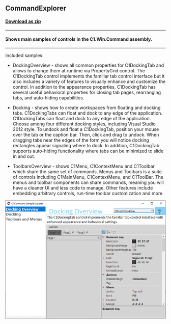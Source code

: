 ## CommandExplorer
#### [Download as zip](https://grapecity.github.io/DownGit/#/home?url=https://github.com/GrapeCity/ComponentOne-WinForms-Samples/tree/master/Core\Command\CS\CommandExplorer)
____
#### Shows main samples of controls in the C1.Win.Command assembly.
____
Included samples:

* DockingOverview - shows all common properties for C1DockingTab and allows to change them at runtime via PropertyGrid control.
    The C1DockingTab control implements the familiar tab control interface but it also includes a variety of features to visually enhance and customize the control. 
    In addition to the appearance properties, C1DockingTab has several useful behavioral properties for closing tab pages, rearranging tabs, and auto-hiding capabilities.

* Docking - shows how to create workspaces from floating and docking tabs. C1DockingTabs can float and dock to any edge of the application.
    C1DockingTabs can float and dock to any edge of the application. Choose among four different docking styles, including Visual Studio 2012 style. 
    To undock and float a C1DockingTab, position your mouse over the tab or the caption bar. Then, click and drag to undock. 
    When dragging tabs near the edges of the form you will notice docking rectangles appear signaling where to dock. 
    In addition, C1DockingTab supports auto-hiding functionality where tabs can be minimized to slide in and out.

* ToolbarsOverview - shows C1Menu, C1ContextMenu and C1Toolbar which share the same set of commands.
    Menus and Toolbars is a suite of controls including C1MainMenu, C1ContextMenu, and C1ToolBar. 
    The menus and toolbar components can share commands, meaning you will have a cleaner UI and less code to manage. 
    Other features include embedding arbitrary controls, run-time toolbar customization and more.

![screenshot](screenshot.PNG)
